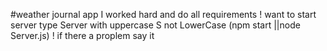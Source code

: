 #weather journal app 
I worked hard and do all requirements !
 want to start server type Server with uppercase S not LowerCase (npm start ||node Server.js) !
 if there a proplem say it 
 